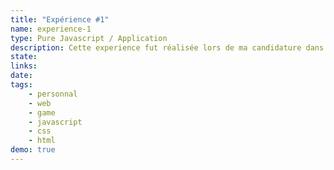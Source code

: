 ```yaml
---
title: "Expérience #1"
name: experience-1
type: Pure Javascript / Application
description: Cette experience fut réalisée lors de ma candidature dans l'entreprise netdevices pour un test de comptence JS
state:
links:
date:
tags: 
	- personnal
	- web
	- game
	- javascript
	- css
	- html
demo: true
---
```

